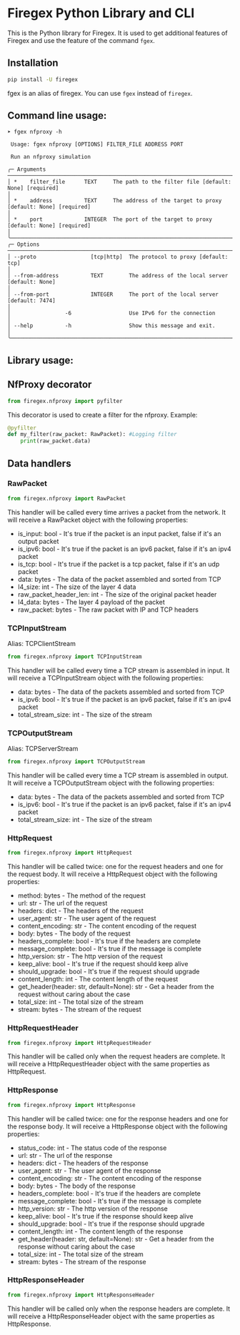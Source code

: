 # Firegex Python Library and CLI

This is the Python library for Firegex. It is used to get additional features of Firegex and use the feature of the command `fgex`.

## Installation

```bash
pip install -U firegex
```

fgex is an alias of firegex. You can use `fgex` instead of `firegex`.

## Command line usage:

```text
➤ fgex nfproxy -h

 Usage: fgex nfproxy [OPTIONS] FILTER_FILE ADDRESS PORT

 Run an nfproxy simulation

╭─ Arguments ─────────────────────────────────────────────────────────────────────────────────────────────────────────────────────────────────────────╮
│ *    filter_file      TEXT     The path to the filter file [default: None] [required]                                                               │
│ *    address          TEXT     The address of the target to proxy [default: None] [required]                                                        │
│ *    port             INTEGER  The port of the target to proxy [default: None] [required]                                                           │
╰─────────────────────────────────────────────────────────────────────────────────────────────────────────────────────────────────────────────────────╯
╭─ Options ───────────────────────────────────────────────────────────────────────────────────────────────────────────────────────────────────────────╮
│ --proto                 [tcp|http]  The protocol to proxy [default: tcp]                                                                            │
│ --from-address          TEXT        The address of the local server [default: None]                                                                 │
│ --from-port             INTEGER     The port of the local server [default: 7474]                                                                    │
│                 -6                  Use IPv6 for the connection                                                                                     │
│ --help          -h                  Show this message and exit.                                                                                     │
╰─────────────────────────────────────────────────────────────────────────────────────────────────────────────────────────────────────────────────────╯
```

## Library usage:

## NfProxy decorator

```python
from firegex.nfproxy import pyfilter
```
This decorator is used to create a filter for the nfproxy.
Example:
```python
@pyfilter
def my_filter(raw_packet: RawPacket): #Logging filter
    print(raw_packet.data)
```

## Data handlers

### RawPacket 
```python
from firegex.nfproxy import RawPacket
```
This handler will be called every time arrives a packet from the network. It will receive a RawPacket object with the following properties:
- is_input: bool - It's true if the packet is an input packet, false if it's an output packet
- is_ipv6: bool - It's true if the packet is an ipv6 packet, false if it's an ipv4 packet
- is_tcp: bool - It's true if the packet is a tcp packet, false if it's an udp packet
- data: bytes - The data of the packet assembled and sorted from TCP
- l4_size: int - The size of the layer 4 data
- raw_packet_header_len: int - The size of the original packet header
- l4_data: bytes - The layer 4 payload of the packet
- raw_packet: bytes - The raw packet with IP and TCP headers

### TCPInputStream
Alias: TCPClientStream
```python
from firegex.nfproxy import TCPInputStream
```
This handler will be called every time a TCP stream is assembled in input. It will receive a TCPInputStream object with the following properties:
- data: bytes - The data of the packets assembled and sorted from TCP
- is_ipv6: bool - It's true if the packet is an ipv6 packet, false if it's an ipv4 packet
- total_stream_size: int - The size of the stream

### TCPOutputStream
Alias: TCPServerStream
```python
from firegex.nfproxy import TCPOutputStream
```
This handler will be called every time a TCP stream is assembled in output. It will receive a TCPOutputStream object with the following properties:
- data: bytes - The data of the packets assembled and sorted from TCP
- is_ipv6: bool - It's true if the packet is an ipv6 packet, false if it's an ipv4 packet
- total_stream_size: int - The size of the stream

### HttpRequest
```python
from firegex.nfproxy import HttpRequest
```
This handler will be called twice: one for the request headers and one for the request body. It will receive a HttpRequest object with the following properties:
- method: bytes - The method of the request
- url: str - The url of the request
- headers: dict - The headers of the request
- user_agent: str - The user agent of the request
- content_encoding: str - The content encoding of the request
- body: bytes - The body of the request
- headers_complete: bool - It's true if the headers are complete
- message_complete: bool - It's true if the message is complete
- http_version: str - The http version of the request
- keep_alive: bool - It's true if the request should keep alive
- should_upgrade: bool - It's true if the request should upgrade
- content_length: int - The content length of the request
- get_header(header: str, default=None): str - Get a header from the request without caring about the case
- total_size: int - The total size of the stream
- stream: bytes - The stream of the request

### HttpRequestHeader
```python
from firegex.nfproxy import HttpRequestHeader
```
This handler will be called only when the request headers are complete. It will receive a HttpRequestHeader object with the same properties as HttpRequest.

### HttpResponse
```python
from firegex.nfproxy import HttpResponse
```
This handler will be called twice: one for the response headers and one for the response body. It will receive a HttpResponse object with the following properties:
- status_code: int - The status code of the response
- url: str - The url of the response
- headers: dict - The headers of the response
- user_agent: str - The user agent of the response
- content_encoding: str - The content encoding of the response
- body: bytes - The body of the response
- headers_complete: bool - It's true if the headers are complete
- message_complete: bool - It's true if the message is complete
- http_version: str - The http version of the response
- keep_alive: bool - It's true if the response should keep alive
- should_upgrade: bool - It's true if the response should upgrade
- content_length: int - The content length of the response
- get_header(header: str, default=None): str - Get a header from the response without caring about the case
- total_size: int - The total size of the stream
- stream: bytes - The stream of the response

### HttpResponseHeader
```python
from firegex.nfproxy import HttpResponseHeader
```
This handler will be called only when the response headers are complete. It will receive a HttpResponseHeader object with the same properties as HttpResponse.


